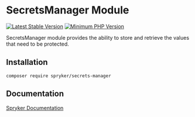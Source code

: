 # SecretsManager Module
[![Latest Stable Version](https://poser.pugx.org/spryker/secrets-manager/v/stable.svg)](https://packagist.org/packages/spryker/secrets-manager)
[![Minimum PHP Version](https://img.shields.io/badge/php-%3E%3D%207.4-8892BF.svg)](https://php.net/)

SecretsManager module provides the ability to store and retrieve the values that need to be protected.

## Installation

```
composer require spryker/secrets-manager
```

## Documentation

[Spryker Documentation](https://academy.spryker.com/developing_with_spryker/module_guide/modules.html)
